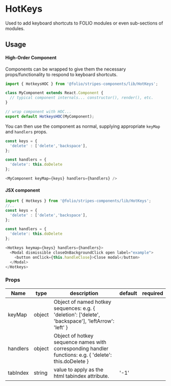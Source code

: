 # HotKeys
Used to add keyboard shortcuts to FOLIO modules or even sub-sections of modules.

## Usage

#### High-Order Component
Components can be wrapped to give them the necessary props/functionality to respond to keyboard shortcuts.

```js
import { HotkeysHOC } from '@folio/stripes-components/lib/HotKeys';

class MyComponent extends React.Component {
  // typical component internals... constructor(), render(), etc.  
}

// wrap component with HOC...
export default HotkeysHOC(MyComponent);
```
You can then use the component as normal, supplying appropriate `keyMap` and `handlers` props.

```js
const keys = { 
  'delete' : ['delete','backspace'],
};

const handlers = {
  'delete': this.doDelete
};

<MyComponent keyMap={keys} handlers={handlers} />
```


#### JSX component


```js
import { Hotkeys } from '@folio/stripes-components/lib/HotKeys';
//..
const keys = { 
  'delete' : ['delete','backspace'],
};

const handlers = {
  'delete': this.doDelete
};

<Hotkeys keymap={keys} handlers={handlers}>
  <Modal dismissible closeOnBackgroundClick open label="example">
    <button onClick={this.handleClose}>Close modal</button>
  </Modal>
</Hotkeys>
```

### Props
Name | type | description | default | required
--- | --- | --- | --- | ---
keyMap | object | Object of named hotkey sequences: e.g. { 'deletion': ['delete', 'backspace'], 'leftArrow': 'left' } | |
handlers | object | Object of hotkey sequence names with corresponding handler functions: e.g. { 'delete': this.doDelete }| |
tabIndex | string | value to apply as the html tabindex attribute. |'-1' |
 
